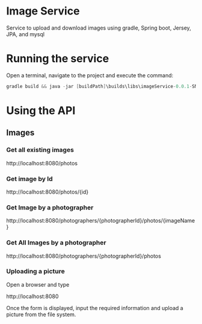 # Image Service
Service to upload and download images using gradle, Spring boot, Jersey, JPA, and mysql

# Running the service
Open a terminal, navigate to the project and execute the command:
```java
gradle build && java -jar [buildPath]\builds\libs\imageService-0.0.1-SNAPSHOT.jar
```

# Using the API

## Images

### Get all existing images

http://localhost:8080/photos


### Get image by Id

http://localhost:8080/photos/{id}


### Get Image by a photographer

http://localhost:8080/photographers/{photographerId}/photos/{imageName}


### Get All Images by a photographer

http://localhost:8080/photographers/{photographerId}/photos


### Uploading a picture

Open a browser and type
 
http://localhost:8080

Once the form is displayed, input the required information and upload a picture from the file system.
